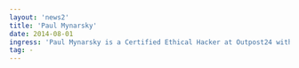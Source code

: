 ```yaml
---
layout: 'news2'
title: 'Paul Mynarsky'
date: 2014-08-01
ingress: 'Paul Mynarsky is a Certified Ethical Hacker at Outpost24 with international experience from large international financial institutions to industrial organizations. Today, Paul perfoms security tests and develops tools for automatic testing of vulnerable network components and services for Outpost24`s customers.'
tag: -
---
```

